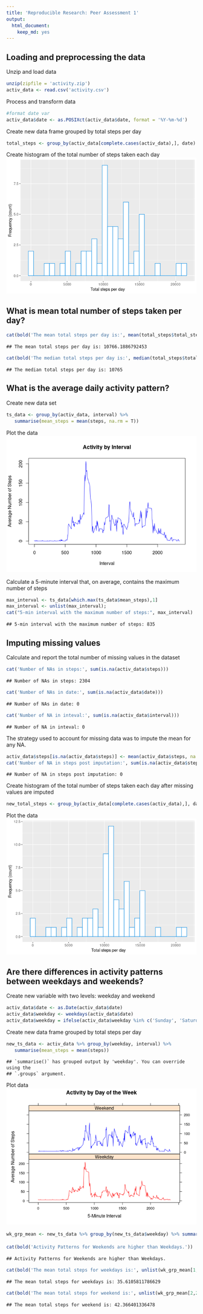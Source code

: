 ```yaml
---
title: 'Reproducible Research: Peer Assessment 1'
output:
  html_document:
    keep_md: yes
---
```




## **Loading and preprocessing the data**

Unzip and load data

```r
unzip(zipfile = 'activity.zip')
activ_data <- read.csv('activity.csv')
```

Process and transform data

```r
#format date var
activ_data$date <- as.POSIXct(activ_data$date, format = '%Y-%m-%d')
```

Create new data frame grouped by total steps per day

```r
total_steps <- group_by(activ_data[complete.cases(activ_data),], date) %>% summarise(total_steps = sum(steps, na.rm = TRUE))
```

Create histogram of the total number of steps taken each day
![](PA1_template_files/figure-html/unnamed-chunk-5-1.png)<!-- -->

## **What is mean total number of steps taken per day?**

```r
cat(bold('The mean total steps per day is:', mean(total_steps$total_steps)))
```

```
## The mean total steps per day is: 10766.1886792453
```

```r
cat(bold('The median total steps per day is:', median(total_steps$total_steps)))
```

```
## The median total steps per day is: 10765
```

## **What is the average daily activity pattern?**
Create new data set

```r
ts_data <- group_by(activ_data, interval) %>% 
   summarise(mean_steps = mean(steps, na.rm = T))
```

Plot the data
![](PA1_template_files/figure-html/unnamed-chunk-8-1.png)<!-- -->

Calculate a 5-minute interval that, on average, contains the maximum number of steps

```r
max_interval <- ts_data[which.max(ts_data$mean_steps),1]
max_interval <- unlist(max_interval);
cat("5-min interval with the maximum number of steps:", max_interval)
```

```
## 5-min interval with the maximum number of steps: 835
```

## **Imputing missing values**

Calculate and report the total number of missing values in the dataset 

```r
cat('Number of NAs in steps:', sum(is.na(activ_data$steps)))
```

```
## Number of NAs in steps: 2304
```

```r
cat('Number of NAs in date:', sum(is.na(activ_data$date)))
```

```
## Number of NAs in date: 0
```

```r
cat('Number of NA in inteval:', sum(is.na(activ_data$interval)))
```

```
## Number of NA in inteval: 0
```

The strategy used to account for missing data was to impute the mean for any NA.


```r
activ_data$steps[is.na(activ_data$steps)] <- mean(activ_data$steps, na.rm = T)  
cat('Number of NA in steps post imputation:', sum(is.na(activ_data$steps)))
```

```
## Number of NA in steps post imputation: 0
```

Create histogram of the total number of steps taken each day after missing values are imputed


```r
new_total_steps <- group_by(activ_data[complete.cases(activ_data),], date) %>% summarise(total_steps = sum(steps, na.rm = TRUE))
```

Plot the data
![](PA1_template_files/figure-html/unnamed-chunk-13-1.png)<!-- -->

## **Are there differences in activity patterns between weekdays and weekends?**

Create new variable with two levels: weekday and weekend

```r
activ_data$date <- as.Date(activ_data$date)
activ_data$weekday <- weekdays(activ_data$date)
activ_data$weekday = ifelse(activ_data$weekday %in% c('Sunday', 'Saturday'), 'Weekend', 'Weekday')
```

Create new data frame grouped by total steps per day

```r
new_ts_data <- activ_data %>% group_by(weekday, interval) %>% 
   summarise(mean_steps = mean(steps))
```

```
## `summarise()` has grouped output by 'weekday'. You can override using the
## `.groups` argument.
```

Plot data
![](PA1_template_files/figure-html/unnamed-chunk-16-1.png)<!-- -->


```r
wk_grp_mean <- new_ts_data %>% group_by(new_ts_data$weekday) %>% summarise(across(mean_steps, mean, na.rm = TRUE))

cat(bold('Activity Patterns for Weekends are higher than Weekdays.'))
```

```
## Activity Patterns for Weekends are higher than Weekdays.
```

```r
cat(bold('The mean total steps for weekdays is:', unlist(wk_grp_mean[1,2])))
```

```
## The mean total steps for weekdays is: 35.6105811786629
```

```r
cat(bold('The mean total steps for weekend is:', unlist(wk_grp_mean[2,2])))
```

```
## The mean total steps for weekend is: 42.366401336478
```
